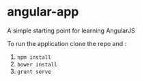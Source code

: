 angular-app
================

A simple starting point for learning AngularJS

To run the application clone the repo and :

1. ```npm install```
2. ```bower install```
3. ```grunt serve```
